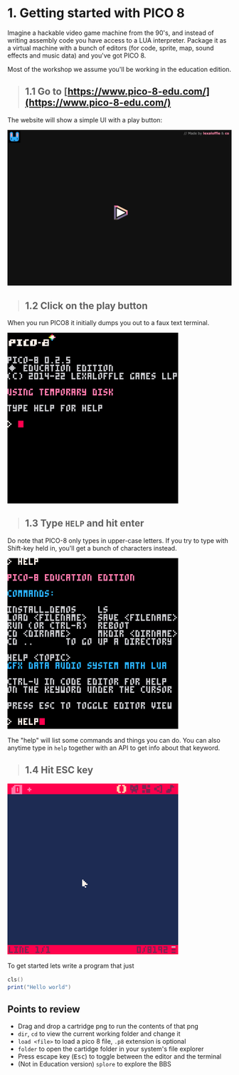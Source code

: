 # 1. Getting started with PICO 8

Imagine a hackable video game machine from the 90's, and instead of writing assembly code you have access to a LUA interpreter. Package it as a virtual machine with a bunch of editors (for code, sprite, map, sound effects and music data) and you've got PICO 8.

Most of the workshop we assume you'll be working in the education edition.

> ## 1.1 Go to [https://www.pico-8-edu.com/](https://www.pico-8-edu.com/)

The website will show a simple UI with a play button:

![Start up](./assets/1-start-edu.png)

> ## 1.2 Click on the play button

When you run PICO8 it initially dumps you out to a faux text terminal.

![Prompt](./assets/1-the-prompt.png)

> ## 1.3 Type `HELP` and hit enter

Do note that PICO-8 only types in upper-case letters. If you try to type with Shift-key held in, you'll get a bunch of characters instead.

![Prompt for HELP](./assets/1-prompt-help.png)

The "help" will list some commands and things you can do. You can also anytime type in `help` together with an API to get info about that keyword.

> ## 1.4 Hit ESC key

![Empty code editor](./assets/1-hello-code-editor.png)

To get started lets write a program that just

```lua
cls()
print("Hello world")
```

## Points to review

- Drag and drop a cartridge png to run the contents of that png
- `dir`, `cd` to view the current working folder and change it
- `load <file>` to load a pico 8 file, `.p8` extension is optional
- `folder` to open the cartidge folder in your system's file explorer
- Press escape key (<kbd>Esc</kbd>) to toggle between the editor and the terminal
- (Not in Education version) `splore` to explore the BBS
